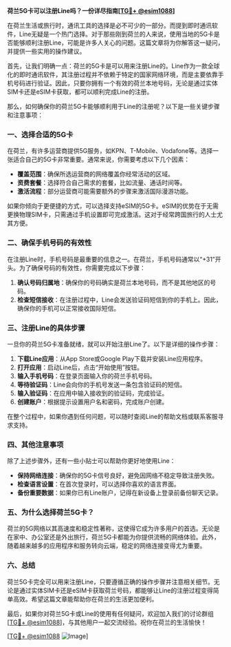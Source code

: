**荷兰5G卡可以注册Line吗？一份详尽指南[[TG💪+ @esim1088](https://t.me/s/esim1088)]**

在荷兰生活或旅行时，通讯工具的选择是必不可少的一部分。而提到即时通讯软件，Line无疑是一个热门选择。对于那些刚到荷兰的人来说，使用当地的5G卡是否能够顺利注册Line，可能是许多人关心的问题。这篇文章将为你解答这一疑问，并提供一些实用的操作建议。

首先，让我们明确一点：荷兰的5G卡是可以用来注册Line的。Line作为一款全球化的即时通讯软件，其注册过程并不依赖于特定的国家网络环境，而是主要依靠手机号码进行验证。因此，只要你拥有一个有效的荷兰本地号码，无论是通过实体SIM卡还是eSIM卡获取，都可以顺利完成Line的注册。

那么，如何确保你的荷兰5G卡能够顺利用于Line的注册呢？以下是一些关键步骤和注意事项：

### **一、选择合适的5G卡**
在荷兰，有许多运营商提供5G服务，如KPN、T-Mobile、Vodafone等。选择一张适合自己的5G卡非常重要。通常来说，你需要考虑以下几个因素：
- **覆盖范围**：确保所选运营商的网络覆盖你经常活动的区域。
- **资费套餐**：选择符合自己需求的套餐，比如流量、通话时间等。
- **激活流程**：部分运营商可能需要额外的步骤来激活国际漫游功能。

如果你倾向于更便捷的方式，可以选择支持eSIM的5G卡。eSIM的优势在于无需更换物理SIM卡，只需通过手机设置即可完成激活。这对于经常跨国旅行的人士尤其方便。

### **二、确保手机号码的有效性**
在注册Line时，手机号码是最重要的信息之一。在荷兰，手机号码通常以“+31”开头。为了确保号码的有效性，你需要完成以下步骤：
1. **确认号码归属地**：确保你的号码确实是荷兰本地号码，而不是其他地区的号码。
2. **检查短信接收**：在注册过程中，Line会发送验证码短信到你的手机上。因此，确保你的手机可以正常接收国际短信。

### **三、注册Line的具体步骤**
一旦你的荷兰5G卡准备就绪，就可以开始注册Line了。以下是详细的操作步骤：
1. **下载Line应用**：从App Store或Google Play下载并安装Line应用程序。
2. **打开应用**：启动Line后，点击“开始使用”按钮。
3. **输入手机号码**：在登录页面输入你的荷兰手机号码。
4. **等待验证码**：Line会向你的手机号发送一条包含验证码的短信。
5. **输入验证码**：在应用中输入接收到的验证码，完成验证。
6. **创建账户**：根据提示设置用户名和密码，完成账户创建。

在整个过程中，如果你遇到任何问题，可以随时查阅Line的帮助文档或联系客服寻求支持。

### **四、其他注意事项**
除了上述步骤外，还有一些小贴士可以帮助你更好地使用Line：
- **保持网络连接**：确保你的5G卡信号良好，避免因网络不稳定导致注册失败。
- **检查语言设置**：在首次登录时，可以选择你喜欢的语言界面。
- **备份重要数据**：如果你已有Line账户，记得在新设备上登录前备份聊天记录。

### **五、为什么选择荷兰5G卡？**
荷兰的5G网络以其高速度和稳定性著称，这使得它成为许多用户的首选。无论是在家中、办公室还是外出旅行，荷兰5G卡都能为你提供流畅的网络体验。此外，随着越来越多的应用程序和服务转向云端，稳定的网络连接变得尤为重要。

### **六、总结**
荷兰5G卡完全可以用来注册Line，只要遵循正确的操作步骤并注意相关细节。无论是通过实体SIM卡还是eSIM卡获取荷兰号码，都能够让Line的注册过程变得简单高效。希望这篇文章能帮助你在荷兰的生活更加便利。

最后，如果你对荷兰5G卡或Line的使用有任何疑问，欢迎加入我们的讨论群组[[TG💪+ @esim1088](https://t.me/s/esim1088)]，与其他用户一起交流经验。祝你在荷兰的生活愉快！

[[TG💪+ @esim1088](https://t.me/s/esim1088) ![Image](https://i.postimg.cc/4NQfJmqS/Snipaste-2025-05-13-00-14-12.png)]